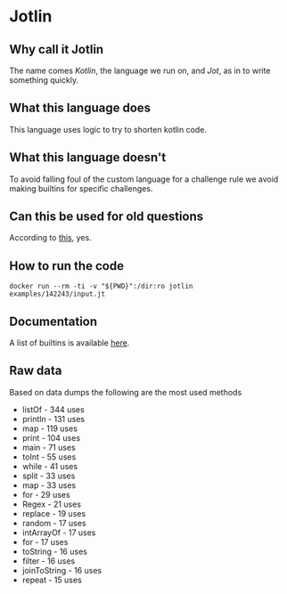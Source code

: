# Jotlin

## Why call it Jotlin

The name comes _Kotlin_, the language we run on, and _Jot_, as in to write something quickly.

## What this language does

This language uses logic to try to shorten kotlin code.

## What this language doesn't

To avoid falling foul of the custom language for a challenge rule we avoid making builtins for specific challenges.

## Can this be used for old questions

According to [this](https://codegolf.meta.stackexchange.com/a/7011/73772), yes.

## How to run the code

    docker run --rm -ti -v "${PWD}":/dir:ro jotlin examples/142243/input.jt


## Documentation

A list of builtins is available [here](https://docs.google.com/spreadsheets/d/1QeGMf1UGDnVn-SpvPvOHDOxRXj-RipUKSovctsaU-CM/edit?usp=sharing).
## Raw data

Based on data dumps the following are the most used methods

- listOf - 344 uses
- println - 131 uses
- map - 119 uses
- print - 104 uses
- main - 71 uses
- toInt - 55 uses
- while - 41 uses
- split - 33 uses
- map - 33 uses
- for - 29 uses
- Regex - 21 uses
- replace - 19 uses
- random - 17 uses
- intArrayOf - 17 uses
- for - 17 uses
- toString - 16 uses
- filter - 16 uses
- joinToString - 16 uses
- repeat - 15 uses
